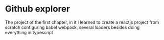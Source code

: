 # Github explorer
The project of the first chapter, in it I learned to create a reactjs project from scratch configuring babel webpack, several loaders besides doing everything in typescript